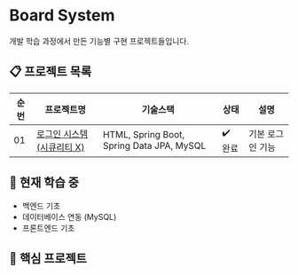 # Board System

개발 학습 과정에서 만든 기능별 구현 프로젝트들입니다.

## 📋 프로젝트 목록

| 순번  | 프로젝트명                            | 기술스택           | 상태       | 설명             |
| ---- | ---------------------------------- | ---------------- | --------- | ---------------- |
| 01   | [로그인 시스템 (시큐리티 X) ](./boardPrj) | HTML, Spring Boot, Spring Data JPA, MySQL    | ✔️ 완료 | 기본 로그인 기능 |


## 🎯 현재 학습 중

- 백엔드 기초 
- 데이터베이스 연동 (MySQL)
- 프론트엔드 기초 

## 🔗 핵심 프로젝트



